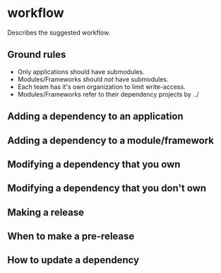 # workflow
Describes the suggested workflow.

## Ground rules

- Only applications should have submodules.
- Modules/Frameworks should *not* have submodules.
- Each team has it's own organization to limit write-access.
- Modules/Frameworks refer to their dependency projects by ../

## Adding a dependency to an application

## Adding a dependency to a module/framework

## Modifying a dependency that you own

## Modifying a dependency that you don't own

## Making a release

## When to make a pre-release

## How to update a dependency
